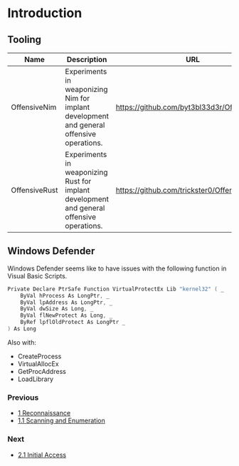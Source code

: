 # Introduction

## Tooling

| Name | Description | URL |
| --- | --- | --- |
| OffensiveNim | Experiments in weaponizing Nim for implant development and general offensive operations. | https://github.com/byt3bl33d3r/OffensiveNim |
| OffensiveRust | Experiments in weaponizing Rust for implant development and general offensive operations. | https://github.com/trickster0/OffensiveRust |

## Windows Defender

Windows Defender seems like to have issues with the following function in Visual Basic Scripts.

```c
Private Declare PtrSafe Function VirtualProtectEx Lib "kernel32" ( _
    ByVal hProcess As LongPtr, _
    ByVal lpAddress As LongPtr, _
    ByVal dwSize As Long, _
    ByVal flNewProtect As Long, _
    ByRef lpflOldProtect As LongPtr _
) As Long
```

Also with:

- CreateProcess
- VirtualAllocEx
- GetProcAddress
- LoadLibrary

### Previous

- [1 Reconnaissance](https://github.com/0xsyr0/Red-Team-Playbooks/blob/master/1-Reconnaissance/1-Reconnaissance.md)
- [1.1 Scanning and Enumeration](https://github.com/0xsyr0/Red-Team-Playbooks/blob/master/1-Reconnaissance/1.1-Scanning-and-Enumeration.md)

### Next

- [2.1 Initial Access](https://github.com/0xsyr0/Red-Team-Playbooks/blob/master/2-Weaponization/2.1-Initial-Access.md)
